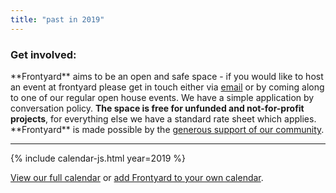 ```yaml
---
title: "past in 2019"
---
```


### Get involved:

\*\*Frontyard\*\* aims to be an open and safe space - if you would like to host an event at frontyard please get in touch either via [email](mailto:frontyardprojects@gmail.com) or by coming along to one of our regular open house events. We have a simple application by conversation policy. **The space is free for unfunded and not-for-profit projects**, for everything else we have a standard rate sheet which applies. \*\*Frontyard\*\* is made possible by the [generous support of our community](/supporters).

---

{% include calendar-js.html year=2019 %}

[View our full calendar](https://calendar.google.com/calendar/embed?src=frontyardprojects%40gmail.com&ctz=Australia/Sydney)
or [add Frontyard to your own calendar](https://calendar.google.com/calendar/ical/frontyardprojects%40gmail.com/public/basic.ics).
